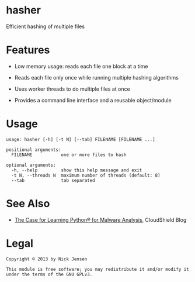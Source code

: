 hasher
======

Efficient hashing of multiple files

Features
========

* Low memory usage: reads each file one block at a time

* Reads each file only once while running multiple hashing algorithms

* Uses worker threads to do multiple files at once

* Provides a command line interface and a reusable object/module

Usage
=====

    usage: hasher [-h] [-t N] [--tab] FILENAME [FILENAME ...]
    
    positional arguments:
      FILENAME           one or more files to hash
    
    optional arguments:
      -h, --help         show this help message and exit
      -t N, --threads N  maximum number of threads (default: 8)
      --tab              tab separated

See Also
========

* [The Case for Learning Python® for Malware Analysis](http://www.cloudshield.com/blog/advanced-malware/the-case-for-learning-python-for-malware-analysis/), CloudShield Blog

Legal
=====

    Copyright © 2013 by Nick Jensen
    
    This module is free software; you may redistribute it and/or modify it
    under the terms of the GNU GPLv3.


